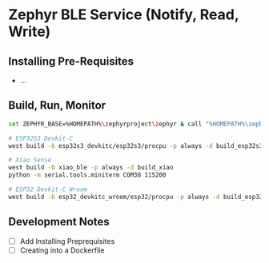 # Zephyr BLE Service (Notify, Read, Write)

## Installing Pre-Requisites
- ...

## Build, Run, Monitor
```bash
set ZEPHYR_BASE=%HOMEPATH%\zephyrproject\zephyr & call "%HOMEPATH%\zephyrproject\.venv\Scripts\activate.bat" & west zephyr-export

# ESP32S3 Devkit-C
west build -b esp32s3_devkitc/esp32s3/procpu -p always -d build_esp32s3_devkitc && west flash --build-dir build_esp32s3_devkitc --esp-device COM6 && python -m serial.tools.miniterm COM6 115200

# Xiao Sense
west build -b xiao_ble -p always -d build_xiao
python -m serial.tools.miniterm COM38 115200

# ESP32 Devkit-C Wroom
west build -b esp32_devkitc_wroom/esp32/procpu -p always -d build_esp32_devkitc && west flash --build-dir build_esp32_devkitc --esp-device COM3 && python -m serial.tools.miniterm COM3 115200
```

## Development Notes
- [ ] Add Installing Preprequisites
- [ ] Creating into a Dockerfile